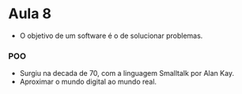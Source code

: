 # Aula 8

* O objetivo de um software é o de solucionar problemas.

### POO
* Surgiu na decada de 70, com a linguagem Smalltalk por Alan Kay.
* Aproximar o mundo digital ao mundo real.